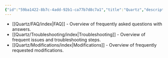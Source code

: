 ```yaml
---
{"id":"59ba1422-8b7c-4add-92b1-ca77b7d8c7a1","title":"Quartz","description":"Quartz Guides, Tricks, and Solutions.","publish":true,"date_created":"Wednesday, October 9th 2024, 10:03:56 pm","date_modified":"Wednesday, October 9th 2024, 10:15:14 pm","editing_lock":true,"live_preview":true,"cssclasses":["mado-heading"],"path":"Quartz/index.md","permalink":"/quartz/index/","PassFrontmatter":true}
---
```



- [[Quartz/FAQ/index\|FAQ]] - Overview of frequently asked questions with answers.
- [[Quartz/Troubleshooting/index\|Troubleshooting]] - Overview of frequent issues and troubleshooting steps.
- [[Quartz/Modifications/index\|Modifications]] - Overview of frequently requested modifications.

